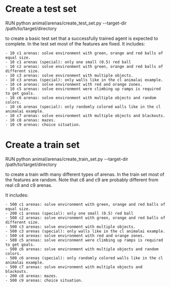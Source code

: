# Create a test set

RUN python animal/arenas/create_test_set.py --target-dir /path/to/target/directory

to create a basic test set that a successfully trained agent is expected to complete.
In the test set most of the features are fixed.
It includes:

    - 10 c1 arenas: solve environment with green, orange and red balls of equal size.
    - 10 c1 arenas (special): only one small (0.5) red ball
    - 10 c2 arenas: solve environment with green, orange and red balls of different size.
    - 10 c3 arenas: solve environment with multiple objects.
    - 10 c3 arenas (special): only walls like in the cl animalai example.
    - 10 c4 arenas: solve environment with red and orange zones.
    - 10 c5 arenas: solve environment were climbing up ramps is required to get goals.
    - 10 c6 arenas: solve environment with multiple objects and random colors.
    - 10 c6 arenas (special): only randomly colored walls like in the cl animalai example.
    - 10 c7 arenas: solve environment with multiple objects and blackouts.
    - 10 c8 arenas: mazes.
    - 10 c9 arenas: choice situation.

# Create a train set

RUN python animal/arenas/create_train_set.py --target-dir /path/to/target/directory

to create a train with many different types of arenas. In the train set most of the features are random.
Note that c8 and c9 are probably different from real c8 and c9 arenas.

It includes:

    - 500 c1 arenas: solve environment with green, orange and red balls of equal size.
    - 200 c1 arenas (special): only one small (0.5) red ball
    - 500 c2 arenas: solve environment with green, orange and red balls of different size.
    - 500 c3 arenas: solve environment with multiple objects.
    - 500 c3 arenas (special): only walls like in the cl animalai example.
    - 500 c4 arenas: solve environment with red and orange zones.
    - 500 c5 arenas: solve environment were climbing up ramps is required to get goals.
    - 500 c6 arenas: solve environment with multiple objects and random colors.
    - 500 c6 arenas (special): only randomly colored walls like in the cl animalai example.
    - 500 c7 arenas: solve environment with multiple objects and blackouts.
    - 200 c8 arenas: mazes.
    - 500 c9 arenas: choice situation.

